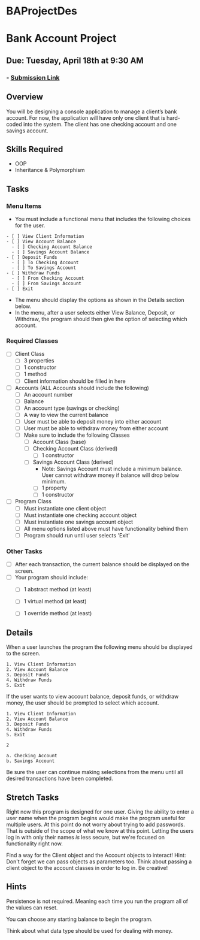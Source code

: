 # BAProjectDes

# Bank Account Project
## Due: Tuesday, April 18th at 9:30 AM
### - [Submission Link](https://docs.google.com/forms/d/e/1FAIpQLScUEvl_ZgH_OgBu0zbg_WIvB6zBSkkXh7wfxqjv4LwLdBDxLg/viewform)

## Overview
You will be designing a console application to manage a client’s bank account. For now, the application will have only one client that is hard-coded into the system. The client has one checking account and one savings account.

## Skills Required
- OOP
- Inheritance & Polymorphism

## Tasks
### Menu Items
- You must include a functional menu that includes the following choices for the user.
```
- [ ] View Client Information
- [ ] View Account Balance
  - [ ] Checking Account Balance
  - [ ] Savings Account Balance
- [ ] Deposit Funds
  - [ ] To Checking Account
  - [ ] To Savings Account
- [ ] Withdraw Funds
  - [ ] From Checking Account
  - [ ] From Savings Account
- [ ] Exit
```
- The menu should display the options as shown in the Details section below.
- In the menu, after a user selects either View Balance, Deposit, or Withdraw, the program should then give the option of selecting which account.

### Required Classes
- [ ] Client Class
  - [ ] 3 properties
  - [ ] 1 constructor
  - [ ] 1 method
  - [ ] Client information should be filled in here
- [ ] Accounts (ALL Accounts should include the following)
  - [ ] An account number
  - [ ] Balance
  - [ ] An account type (savings or checking)
  - [ ] A way to view the current balance
  - [ ] User must be able to deposit money into either account
  - [ ] User must be able to withdraw money from either account
  - [ ] Make sure to include the following Classes
    - [ ] Account Class (base)
    - [ ] Checking Account Class (derived)
      - [ ] 1 constructor
    - [ ] Savings Account Class (derived)
      - Note: Savings Account must include a minimum balance.  User cannot withdraw money if balance will drop below minimum.
      - [ ] 1 property
      - [ ] 1 constructor
- [ ] Program Class
    - [ ] Must instantiate one client object
    - [ ] Must instantiate one checking account object
    - [ ] Must instantiate one savings account object
    - [ ] All menu options listed above must have functionality behind them
    - [ ] Program should run until user selects 'Exit'
### Other Tasks
- [ ] After each transaction, the current balance should be displayed on the screen.
- [ ] Your program should include:
  - [ ] 1 abstract method (at least)
  - [ ] 1 virtual method (at least)
  - [ ] 1 override method (at least)


## Details
When a user launches the program the following menu should be displayed to the screen.
```
1. View Client Information
2. View Account Balance
3. Deposit Funds
4. Withdraw Funds
5. Exit
```

If the user wants to view account balance, deposit funds, or withdraw money, the user should be prompted to select which account.
```
1. View Client Information
2. View Account Balance
3. Deposit Funds
4. Withdraw Funds
5. Exit

2

a. Checking Account
b. Savings Account
```

Be sure the user can continue making selections from the menu until all desired transactions have been completed.

## Stretch Tasks
Right now this program is designed for one user. Giving the ability to enter a user name when the program begins would make the program useful for multiple users. At this point do not worry about trying to add passwords. That is outside of the scope of what we know at this point. Letting the users log in with only their names _is_ less secure, but we're focused on functionality right now.

Find a way for the Client object and the Account objects to interact!
Hint: Don't forget we can pass objects as parameters too. Think about passing a client object to the account classes in order to log in. Be creative!

## Hints
Persistence is not required. Meaning each time you run the program all of the values can reset.

You can choose any starting balance to begin the program.

Think about what data type should be used for dealing with money.
